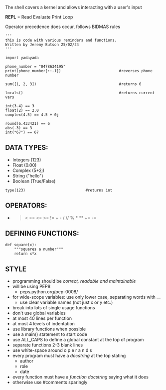 The shell covers a kernel and allows interacting with a user's input

**REPL** = Read Evaluate Print Loop

Operator precedence does occur, follows BIDMAS rules

```
'''
this is code with various reminders and functions.
Written by Jeremy Butson 25/02/24
'''

import yadayada

phone_number = "0478634195"
print(phone_number[::-1])                          #reverses phone number

sum([1, 2, 3])                                     #returns 6

locals()                                           #returns current vars

int(3.4) == 3
float(2) == 2.0
complex(4.5) == 4.5 + 0j

round(6.433421) == 6
abs(-3) == 3
int("67") == 67
```

## DATA TYPES:
- Integers (123)
- Float (0.00)
- Complex (5+2j)
- String ("hello")
- Boolean (True/False)
```
type(123)                           #returns int
```

## OPERATORS:
 - > < == <= >= != + - / // % * ** += -=

## DEFINING FUNCTIONS:
```
def square(x):
	"""squares a number"""
	return x*x
```

## STYLE
- programming should be *correct, readable and maintainable*
- will be using PEP8
	- peps.python.org/pep-0008/
- for wide-scope variables: use only lower case, separating words with __ 
	- use clear variable names (not just x or y etc.)
- break into lots of single usage functions
- don't use global variables
- at most 40 lines per function
- at most 4 levels of indentation
- use library functions when possible
- use a main() statement to  start code
- use ALL_CAPS to define a global constant at the top of program
- separate functions 2-3 blank lines
- use white-space around o p e r a n d s
- every program must have a *docstring* at the top stating
	- author
	- role
	- date
- every function must have a *function docstring* saying what it does
- otherwise use #comments sparingly